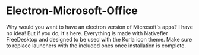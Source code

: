 # Electron-Microsoft-Office
Why would you want to have an electron version of Microsoft's apps? I have no idea! But if you do, it's here. Everything is made with Nativefier FreeDesktop and designed to be used with the Korla icon theme. Make sure to replace launchers with the included ones once installation is complete.
